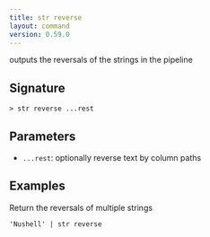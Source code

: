 ```yaml
---
title: str reverse
layout: command
version: 0.59.0
---
```


outputs the reversals of the strings in the pipeline

## Signature

```> str reverse ...rest```

## Parameters

 -  `...rest`: optionally reverse text by column paths

## Examples

Return the reversals of multiple strings
```shell
'Nushell' | str reverse
```

